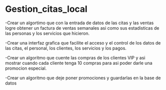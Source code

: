 # Gestion_citas_local

-Crear un algortimo que con la entrada de datos de las citas y las ventas logre obtener un factura de ventas semanales asi como sus estadisticas de las personas y los servicios que hicieron.

-Crear una interfaz grafica que facilite el acceso y el control de los datos de las citas, el personal, los clientes, los servicios y los pagos.

-Crear un algoritmo que cuente las compras de los clientes VIP y asi mostrar cuando cada cliente tenga 10 compras para asi poder darle una promocion especial.

-Crear un algoritmo que deje poner promociones y guardarlas en la base de datos
